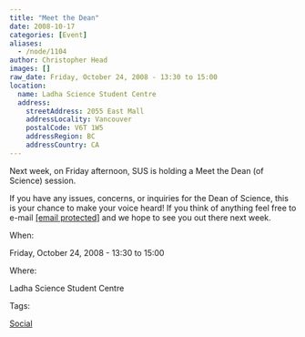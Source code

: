 ```yaml
---
title: "Meet the Dean"
date: 2008-10-17
categories: [Event]
aliases:
  - /node/1104
author: Christopher Head
images: []
raw_date: Friday, October 24, 2008 - 13:30 to 15:00
location:
  name: Ladha Science Student Centre
  address:
    streetAddress: 2055 East Mall
    addressLocality: Vancouver
    postalCode: V6T 1W5
    addressRegion: BC
    addressCountry: CA
---
```


Next week, on Friday afternoon, SUS is holding a Meet the Dean (of Science) session.

If you have any issues, concerns, or inquiries for the Dean of Science, this is your chance to make your voice heard! If you think of anything feel free to e-mail [\[email protected\]](/cdn-cgi/l/email-protection#0576707645716d60667067602b6664) and we
hope to see you out there next week.

When: 

Friday, October 24, 2008 - 13:30 to 15:00

Where: 

Ladha Science Student Centre

Tags: 

[Social](/social)
